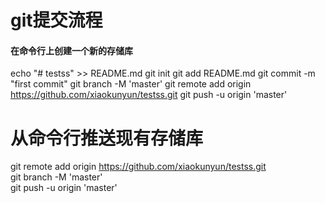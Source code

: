 # git提交流程
#### 在命令行上创建一个新的存储库
echo "# testss" >> README.md 
git init 
git add README.md
 git commit -m "first commit"
 git branch -M 'master' 
git remote add origin https://github.com/xiaokunyun/testss.git
git push -u origin 'master'
# 从命令行推送现有存储库
git remote add origin https://github.com/xiaokunyun/testss.git  
git branch -M 'master'  
git push -u origin 'master'